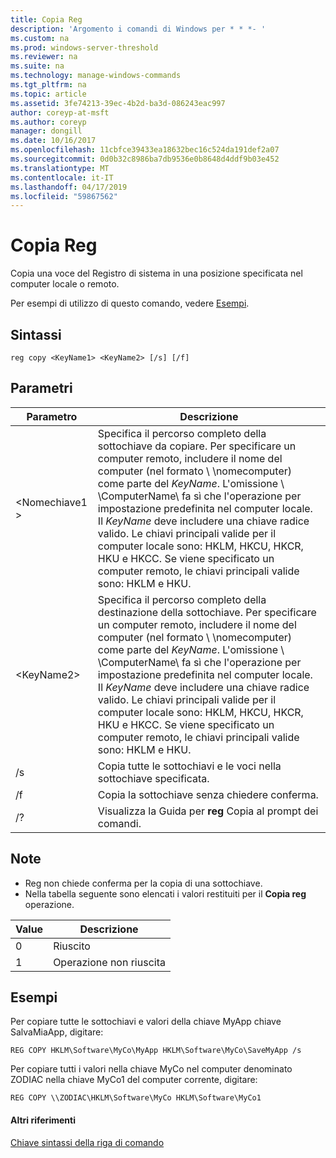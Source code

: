 ```yaml
---
title: Copia Reg
description: 'Argomento i comandi di Windows per * * *- '
ms.custom: na
ms.prod: windows-server-threshold
ms.reviewer: na
ms.suite: na
ms.technology: manage-windows-commands
ms.tgt_pltfrm: na
ms.topic: article
ms.assetid: 3fe74213-39ec-4b2d-ba3d-086243eac997
author: coreyp-at-msft
ms.author: coreyp
manager: dongill
ms.date: 10/16/2017
ms.openlocfilehash: 11cbfce39433ea18632bec16c524da191def2a07
ms.sourcegitcommit: 0d0b32c8986ba7db9536e0b8648d4ddf9b03e452
ms.translationtype: MT
ms.contentlocale: it-IT
ms.lasthandoff: 04/17/2019
ms.locfileid: "59867562"
---
```

# <a name="reg-copy"></a>Copia Reg



Copia una voce del Registro di sistema in una posizione specificata nel computer locale o remoto.

Per esempi di utilizzo di questo comando, vedere [Esempi](#BKMK_examples).

## <a name="syntax"></a>Sintassi

```
reg copy <KeyName1> <KeyName2> [/s] [/f]
```

## <a name="parameters"></a>Parametri

|Parametro|Descrizione|
|---------|-----------|
|\<Nomechiave1 >|Specifica il percorso completo della sottochiave da copiare. Per specificare un computer remoto, includere il nome del computer (nel formato \\ \\nomecomputer\) come parte del *KeyName*. L'omissione \\ \\ComputerName\ fa sì che l'operazione per impostazione predefinita nel computer locale. Il *KeyName* deve includere una chiave radice valido. Le chiavi principali valide per il computer locale sono: HKLM, HKCU, HKCR, HKU e HKCC. Se viene specificato un computer remoto, le chiavi principali valide sono: HKLM e HKU.|
|\<KeyName2>|Specifica il percorso completo della destinazione della sottochiave. Per specificare un computer remoto, includere il nome del computer (nel formato \\ \\nomecomputer\) come parte del *KeyName*. L'omissione \\ \\ComputerName\ fa sì che l'operazione per impostazione predefinita nel computer locale. Il *KeyName* deve includere una chiave radice valido. Le chiavi principali valide per il computer locale sono: HKLM, HKCU, HKCR, HKU e HKCC. Se viene specificato un computer remoto, le chiavi principali valide sono: HKLM e HKU.|
|/s|Copia tutte le sottochiavi e le voci nella sottochiave specificata.|
|/f|Copia la sottochiave senza chiedere conferma.|
|/?|Visualizza la Guida per **reg** Copia al prompt dei comandi.|

## <a name="remarks"></a>Note

-   Reg non chiede conferma per la copia di una sottochiave.
-   Nella tabella seguente sono elencati i valori restituiti per il **Copia reg** operazione.

|Value|Descrizione|
|-----|-----------|
|0|Riuscito|
|1|Operazione non riuscita|

## <a name="BKMK_examples"></a>Esempi

Per copiare tutte le sottochiavi e valori della chiave MyApp chiave SalvaMiaApp, digitare:
```
REG COPY HKLM\Software\MyCo\MyApp HKLM\Software\MyCo\SaveMyApp /s
```
Per copiare tutti i valori nella chiave MyCo nel computer denominato ZODIAC nella chiave MyCo1 del computer corrente, digitare:
```
REG COPY \\ZODIAC\HKLM\Software\MyCo HKLM\Software\MyCo1
```

#### <a name="additional-references"></a>Altri riferimenti

[Chiave sintassi della riga di comando](command-line-syntax-key.md)